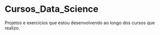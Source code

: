 # Cursos_Data_Science
Projetos e exercícios que estou desenvolvendo ao longo dos cursos que realizo.
